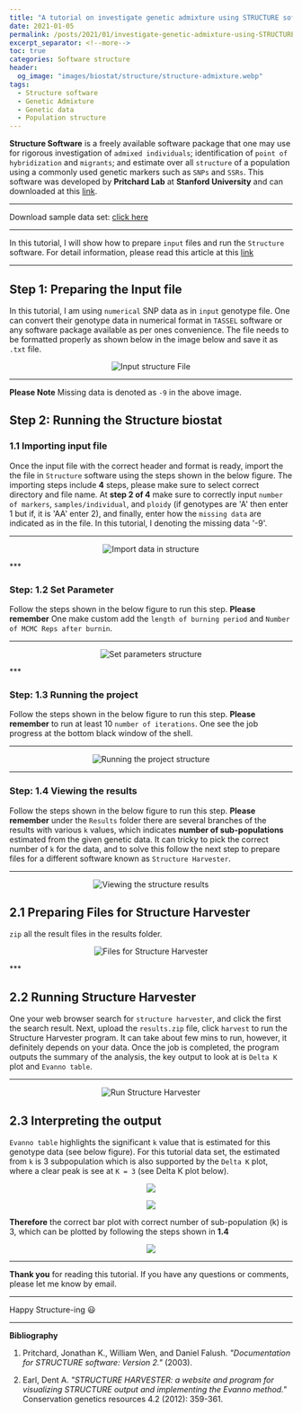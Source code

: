 ```yaml
---
title: "A tutorial on investigate genetic admixture using STRUCTURE software"
date: 2021-01-05
permalink: /posts/2021/01/investigate-genetic-admixture-using-STRUCTURE-software/
excerpt_separator: <!--more-->
toc: true
categories: Software structure
header: 
  og_image: "images/biostat/structure/structure-admixture.webp"
tags: 
  - Structure software
  - Genetic Admixture
  - Genetic data
  - Population structure
---
```


**Structure Software** is a freely available software package that one may use for rigorous investigation of `admixed individuals`; identification of `point of hybridization` and `migrants`; and estimate over all `structure` of a population using a commonly used genetic markers such as `SNPs` and `SSRs`. This software was developed by **Pritchard Lab** at **Stanford University** and can downloaded at this [link](https://web.stanford.edu/group/pritchardlab/structure.html).
<!--more-->

***
Download sample data set: [click here](/images/biostat/structure/data_structure_1.txt)

***
In this tutorial, I will show how to prepare `input` files and run the `Structure` software. For detail information, please read this article at this <a href="https://web.stanford.edu/group/pritchardlab/structure.html">link</a>

***
## Step 1: Preparing the Input file
In this tutorial, I am using `numerical` SNP data as in `input` genotype file. One can convert their genotype data in numerical format in `TASSEL` software or any software package available as per ones convenience. The file needs to be formatted properly as shown below in the image below and save it as `.txt` file.

<p align="center">
<img src="/images/biostat/structure/input-structure.webp" alt="Input structure File"/>
</p>

***

**Please Note** Missing data is denoted as `-9` in the above image. 

## Step 2: Running the Structure biostat
<!--more-->
### 1.1 Importing input file

Once the input file with the correct header and format is ready, import the the file in `Structure` software using the steps shown in the below figure. The importing steps include __4__ steps, please make sure to select correct directory and file name. At __step 2 of 4__ make sure to correctly input `number of markers`, `samples/individual`, and `ploidy` (if genotypes are 'A' then enter 1 but if, it is 'AA' enter 2), and finally, enter how the `missing data` are indicated as in the file. In this tutorial, I denoting the missing data '-9'. 

***
<p align="center">
<img src="/images/biostat/structure/Import-structure.gif" alt="Import data in structure"/>
</p>
***

### Step: 1.2 Set Parameter
Follow the steps shown in the below figure to run this step. **Please remember** One make custom add the `length of burning period` and `Number of MCMC Reps after burnin`.

***
<p align="center">
<img src="/images/biostat/structure/Set-Parameter.gif" alt="Set parameters structure"/>
</p>
***

### Step: 1.3 Running the project
Follow the steps shown in the below figure to run this step. **Please remember** to run at least 10 `number of iterations`. One see the job progress at the bottom black window of the shell.

***
<p align="center">
<img src="/images/biostat/structure/run-structure-project.gif" alt="Running the project structure"/>
</p>


***

### Step: 1.4 Viewing the results
Follow the steps shown in the below figure to run this step. **Please remember** under the `Results` folder there are several branches of the results with various `k` values, which indicates **number of sub-populations** estimated from the given genetic data. It can tricky to pick the correct number of `k` for the data, and to solve this follow the next step to prepare files for a different software known as `Structure Harvester`. 

***

<p align="center">
<img src="/images/biostat/structure/structure-resultus.gif" alt="Viewing the structure results"/>
</p>

<!--more-->
## 2.1 Preparing Files for Structure Harvester
`zip` all the result files in the results folder.
<!--more-->
<p align="center">
<img src="/images/biostat/structure/structure-harvester.gif" alt="Files for Structure Harvester"/>
</p>
***

## 2.2 Running Structure Harvester 
One your web browser search for `structure harvester`, and click the first the search result. Next, upload the `results.zip` file, click `harvest` to run the Structure Harvester program. It can take about few mins to run, however, it definitely depends on your data. Once the job is completed, the program outputs the summary of the analysis, the key output to look at is `Delta K` plot and `Evanno table`. 


***
<p align="center">
<img src="/images/biostat/structure/run-structure-harvester.gif" alt="Run Structure Harvester"/>
</p>
<!--more-->

## 2.3 Interpreting the output 
`Evanno table` highlights the significant `k` value that is estimated for this genotype data (see below figure). For this tutorial data set, the estimated from `k` is 3 subpopulation which is also supported by the `Delta K` plot, where a clear peak is see at `K = 3` (see Delta K plot below).

<p align="center">
<img src="/images/biostat/structure/ktable.webp"/>
</p>
<!--more-->
<p align="center">
<img src="/images/biostat/structure/deltaK.webp">
</p>

**Therefore** the correct bar plot with correct number of sub-population (k) is 3, which can be plotted by following the steps shown in **1.4**
<p align="center">
<img src="/images/biostat/structure/structure-result-final.webp">
</p>
  
***

**Thank you** for reading this tutorial. If you have any questions or comments, please let me know by email.

---
Happy Structure-ing :smiley:
<hr>
<b> Bibliography </b>
<ol>
         <li>
<p>Pritchard, Jonathan K., William Wen, and Daniel Falush. <cite>"Documentation for STRUCTURE software: Version 2."</cite> (2003).</p>
</li>
         <li>
  <p>Earl, Dent A. <cite> "STRUCTURE HARVESTER: a website and program for visualizing STRUCTURE output and implementing the Evanno method."</cite> Conservation genetics resources 4.2 (2012): 359-361.</p>
  </li>
      </ol>